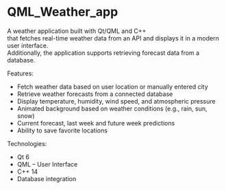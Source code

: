 # QML_Weather_app

A weather application built with Qt/QML and C++        
that fetches real-time weather data from an API and displays it in a modern user interface.     
Additionally, the application supports retrieving forecast data from a database.    
  
Features:  
- Fetch weather data based on user location or manually entered city    
- Retrieve weather forecasts from a connected database  
- Display temperature, humidity, wind speed, and atmospheric pressure  
- Animated background based on weather conditions (e.g., rain, sun, snow)  
- Current forecast, last week and future week predictions
- Ability to save favorite locations  
    
Technologies:    
- Qt 6  
- QML – User Interface  
- C++ 14  
- Database integration  


